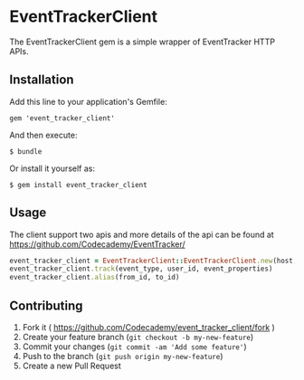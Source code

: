 # EventTrackerClient

The EventTrackerClient gem is a simple wrapper of EventTracker HTTP APIs.

## Installation

Add this line to your application's Gemfile:

    gem 'event_tracker_client'

And then execute:

    $ bundle

Or install it yourself as:

    $ gem install event_tracker_client

## Usage

The client support two apis and more details of the api can be found at https://github.com/Codecademy/EventTracker/

```ruby
event_tracker_client = EventTrackerClient::EventTrackerClient.new(host, port, EventTrackerClient::Worker.new)
event_tracker_client.track(event_type, user_id, event_properties)
event_tracker_client.alias(from_id, to_id)
```

## Contributing

1. Fork it ( https://github.com/Codecademy/event_tracker_client/fork )
2. Create your feature branch (`git checkout -b my-new-feature`)
3. Commit your changes (`git commit -am 'Add some feature'`)
4. Push to the branch (`git push origin my-new-feature`)
5. Create a new Pull Request
